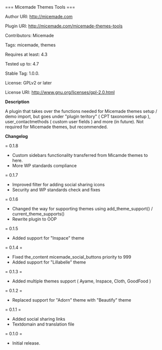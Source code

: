 === Micemade Themes Tools ===

Author URI: http://micemade.com

Plugin URI: http://micemade.com/micemade-themes-tools

Contributors: Micemade

Tags: micemade, themes

Requires at least: 4.3

Tested up to: 4.7

Stable Tag: 1.0.0.

License: GPLv2 or later

License URI: http://www.gnu.org/licenses/gpl-2.0.html


**Description**

A plugin that takes over the functions needed for Micemade themes setup / demo import, but goes under "plugin teritory" ( CPT taxonomies setup ), user_contactmethods ( custom user fields ) and more (in future). Not required for Micemade themes, but recommended.

**Changelog**

= 0.1.8
* Custom sidebars functionality transferred from Micamde themes to here.
* More WP standards compliance

= 0.1.7
* Improved filter for adding social sharing icons
* Security and WP standards check and fixes

= 0.1.6
* Changed the way for supporting themes using add_theme_support() / current_theme_supports()
* Rewrite plugin to OOP

= 0.1.5 
* Added support for "Inspace" theme

= 0.1.4 =
* Fixed the_content micemade_social_buttons priority to 999
* Added support for "Lillabelle" theme

= 0.1.3 =

* Added multiple themes support ( Ayame, Inspace, Cloth, GoodFood )

= 0.1.2 = 

* Replaced support for "Adorn" theme with "Beautify" theme

= 0.1.1 = 

* Added social sharing links
* Textdomain and translation file

= 0.1.0 =

* Initial release.